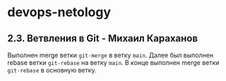 # devops-netology

## 2.3. Ветвления в Git - Михаил Караханов
Выполнен merge ветки `git-merge` в ветку `main`. Далее был выполнен rebase ветки `git-rebase` на ветку `main`. В конце
выполнен merge ветки `git-rebase` в основную ветку.